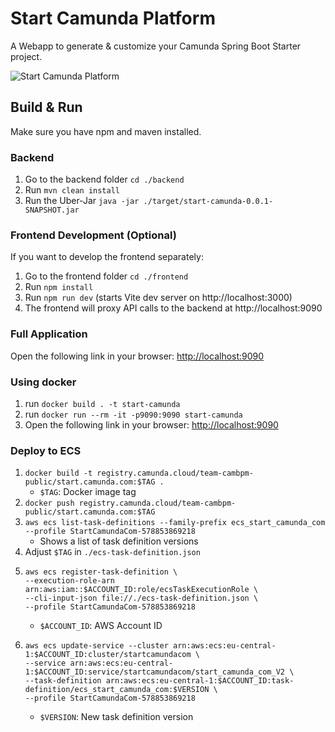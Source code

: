 # Start Camunda Platform

A Webapp to generate & customize your Camunda Spring Boot Starter project.

![Start Camunda Platform](./screenshot.png)

## Build & Run

Make sure you have npm and maven installed.

### Backend
1. Go to the backend folder `cd ./backend`
2. Run `mvn clean install`
3. Run the Uber-Jar `java -jar ./target/start-camunda-0.0.1-SNAPSHOT.jar`

### Frontend Development (Optional)
If you want to develop the frontend separately:
1. Go to the frontend folder `cd ./frontend`
2. Run `npm install`
3. Run `npm run dev` (starts Vite dev server on http://localhost:3000)
4. The frontend will proxy API calls to the backend at http://localhost:9090

### Full Application
Open the following link in your browser: [http://localhost:9090](http://localhost:9090)

### Using docker
1. run `docker build . -t start-camunda`
2. run `docker run --rm -it -p9090:9090 start-camunda`
3. Open the following link in your browser: [http://localhost:9090](http://localhost:9090)

### Deploy to ECS

1. `docker build -t registry.camunda.cloud/team-cambpm-public/start.camunda.com:$TAG .`
   * `$TAG`: Docker image tag
2. `docker push registry.camunda.cloud/team-cambpm-public/start.camunda.com:$TAG`
3. `aws ecs list-task-definitions --family-prefix ecs_start_camunda_com --profile StartCamundaCom-578853869218`
   * Shows a list of task definition versions
4. Adjust `$TAG` in `./ecs-task-definition.json` 
5. ```
   aws ecs register-task-definition \
   --execution-role-arn arn:aws:iam::$ACCOUNT_ID:role/ecsTaskExecutionRole \
   --cli-input-json file://./ecs-task-definition.json \
   --profile StartCamundaCom-578853869218
   ```
   * `$ACCOUNT_ID`: AWS Account ID
6. ```
   aws ecs update-service --cluster arn:aws:ecs:eu-central-1:$ACCOUNT_ID:cluster/startcamundacom \
   --service arn:aws:ecs:eu-central-1:$ACCOUNT_ID:service/startcamundacom/start_camunda_com_V2 \
   --task-definition arn:aws:ecs:eu-central-1:$ACCOUNT_ID:task-definition/ecs_start_camunda_com:$VERSION \  
   --profile StartCamundaCom-578853869218
   ```
   * `$VERSION`: New task definition version